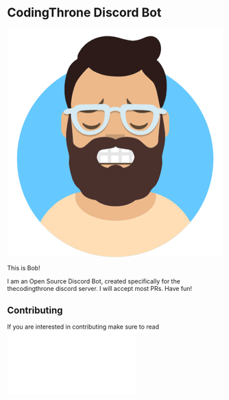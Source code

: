 # CodingThrone Discord Bot

<!--<img src='https://avataaars.io/?avatarStyle=Circle&topType=ShortHairShortWaved&accessoriesType=Prescription01&hairColor=Black&facialHairType=BeardMagestic&facialHairColor=BrownDark&clotheType=ShirtScoopNeck&clotheColor=PastelOrange&eyeType=Close&eyebrowType=SadConcernedNatural&mouthType=Grimace&skinColor=Light'	
/> -->	

![width=50%](./assets/img/bob.png)

This is Bob!

I am an Open Source Discord Bot, created specifically for the thecodingthrone discord server.
I will accept most PRs. Have fun!

## Contributing

If you are interested in contributing make sure to read ![contributing guide lines](./CONTRIBUTING.md)
